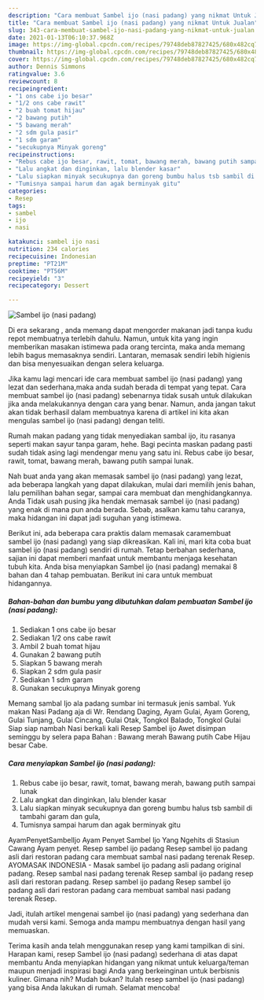 ```yaml
---
description: "Cara membuat Sambel ijo (nasi padang) yang nikmat Untuk Jualan"
title: "Cara membuat Sambel ijo (nasi padang) yang nikmat Untuk Jualan"
slug: 343-cara-membuat-sambel-ijo-nasi-padang-yang-nikmat-untuk-jualan
date: 2021-01-13T06:10:37.968Z
image: https://img-global.cpcdn.com/recipes/79748deb87827425/680x482cq70/sambel-ijo-nasi-padang-foto-resep-utama.jpg
thumbnail: https://img-global.cpcdn.com/recipes/79748deb87827425/680x482cq70/sambel-ijo-nasi-padang-foto-resep-utama.jpg
cover: https://img-global.cpcdn.com/recipes/79748deb87827425/680x482cq70/sambel-ijo-nasi-padang-foto-resep-utama.jpg
author: Dennis Simmons
ratingvalue: 3.6
reviewcount: 8
recipeingredient:
- "1 ons cabe ijo besar"
- "1/2 ons cabe rawit"
- "2 buah tomat hijau"
- "2 bawang putih"
- "5 bawang merah"
- "2 sdm gula pasir"
- "1 sdm garam"
- "secukupnya Minyak goreng"
recipeinstructions:
- "Rebus cabe ijo besar, rawit, tomat, bawang merah, bawang putih sampai lunak"
- "Lalu angkat dan dinginkan, lalu blender kasar"
- "Lalu siapkan minyak secukupnya dan goreng bumbu halus tsb sambil di tambahi garam dan gula,"
- "Tumisnya sampai harum dan agak berminyak gitu"
categories:
- Resep
tags:
- sambel
- ijo
- nasi

katakunci: sambel ijo nasi 
nutrition: 234 calories
recipecuisine: Indonesian
preptime: "PT21M"
cooktime: "PT56M"
recipeyield: "3"
recipecategory: Dessert

---
```



![Sambel ijo (nasi padang)](https://img-global.cpcdn.com/recipes/79748deb87827425/680x482cq70/sambel-ijo-nasi-padang-foto-resep-utama.jpg)

Di era  sekarang , anda memang dapat mengorder makanan jadi tanpa kudu repot membuatnya terlebih dahulu. Namun, untuk kita yang ingin memberikan masakan istimewa pada orang tercinta, maka anda memang lebih bagus memasaknya sendiri. Lantaran, memasak sendiri lebih higienis dan bisa menyesuaikan dengan selera keluarga.

Jika kamu lagi mencari ide cara membuat sambel ijo (nasi padang) yang lezat dan sederhana,maka anda sudah berada di tempat yang tepat. Cara membuat sambel ijo (nasi padang)  sebenarnya tidak susah untuk dilakukan jika anda melakukannya dengan cara yang benar. Namun, anda jangan takut akan tidak berhasil dalam membuatnya 
karena di artikel ini kita akan mengulas sambel ijo (nasi padang) dengan teliti.  

Rumah makan padang yang tidak menyediakan sambal ijo, itu rasanya seperti makan sayur tanpa garam, hehe. Bagi pecinta maskan padang pasti sudah tidak asing lagi mendengar menu yang satu ini. Rebus cabe ijo besar, rawit, tomat, bawang merah, bawang putih sampai lunak.

Nah buat anda yang akan memasak sambel ijo (nasi padang) yang lezat, ada beberapa langkah yang dapat dilakukan, mulai dari memilih jenis bahan, lalu pemilihan bahan segar, sampai cara membuat dan menghidangkannya. Anda Tidak usah pusing jika hendak memasak sambel ijo (nasi padang) yang enak di mana pun anda berada. Sebab, asalkan kamu  tahu caranya, maka hidangan ini dapat jadi suguhan yang istimewa.

Berikut ini, ada beberapa cara praktis  dalam memasak caramembuat sambel ijo (nasi padang) yang siap dikreasikan. Kali ini, mari kita coba buat sambel ijo (nasi padang) sendiri di rumah. Tetap berbahan sederhana, sajian ini dapat memberi manfaat untuk membantu menjaga kesehatan tubuh kita. Anda bisa menyiapkan Sambel ijo (nasi padang) memakai 8 bahan dan 4 tahap pembuatan. Berikut ini cara untuk membuat hidangannya.

<!--inarticleads1-->

##### Bahan-bahan dan bumbu yang dibutuhkan dalam pembuatan Sambel ijo (nasi padang):

1. Sediakan 1 ons cabe ijo besar
1. Sediakan 1/2 ons cabe rawit
1. Ambil 2 buah tomat hijau
1. Gunakan 2 bawang putih
1. Siapkan 5 bawang merah
1. Siapkan 2 sdm gula pasir
1. Sediakan 1 sdm garam
1. Gunakan secukupnya Minyak goreng


Memang sambal Ijo ala padang sumbar ini termasuk jenis sambal. Yuk makan Nasi Padang aja di Wr. Rendang Daging, Ayam Gulai, Ayam Goreng, Gulai Tunjang, Gulai Cincang, Gulai Otak, Tongkol Balado, Tongkol Gulai Siap siap nambah Nasi berkali kali Resep Sambel ijo Awet disimpan seminggu by selera papa Bahan : Bawang merah Bawang putih Cabe Hijau besar Cabe. 

<!--inarticleads2-->

##### Cara menyiapkan Sambel ijo (nasi padang):

1. Rebus cabe ijo besar, rawit, tomat, bawang merah, bawang putih sampai lunak
1. Lalu angkat dan dinginkan, lalu blender kasar
1. Lalu siapkan minyak secukupnya dan goreng bumbu halus tsb sambil di tambahi garam dan gula,
1. Tumisnya sampai harum dan agak berminyak gitu


AyamPenyetSambelIjo Ayam Penyet Sambel Ijo Yang Ngehits di Stasiun Cawang Ayam penyet. Resep sambel ijo padang Resep sambel ijo padang asli dari restoran padang cara membuat sambal nasi padang terenak Resep. AYOMASAK INDONESIA - Masak sambel ijo padang asli padang original padang. Resep sambal nasi padang terenak Resep sambal ijo padang resep asli dari restoran padang. Resep sambel ijo padang Resep sambel ijo padang asli dari restoran padang cara membuat sambal nasi padang terenak Resep. 

Jadi, itulah artikel mengenai  sambel ijo (nasi padang)  yang sederhana dan mudah versi kami. Semoga anda mampu membuatnya dengan hasil yang memuaskan. 

Terima kasih anda telah menggunakan resep yang kami tampilkan di sini. Harapan kami, resep  Sambel ijo (nasi padang) sederhana di atas dapat membantu Anda menyiapkan hidangan yang nikmat untuk keluarga/teman maupun menjadi inspirasi bagi Anda yang berkeinginan untuk berbisnis kuliner. Gimana nih? Mudah bukan? Itulah resep sambel ijo (nasi padang) yang bisa Anda lakukan di rumah. Selamat mencoba!


